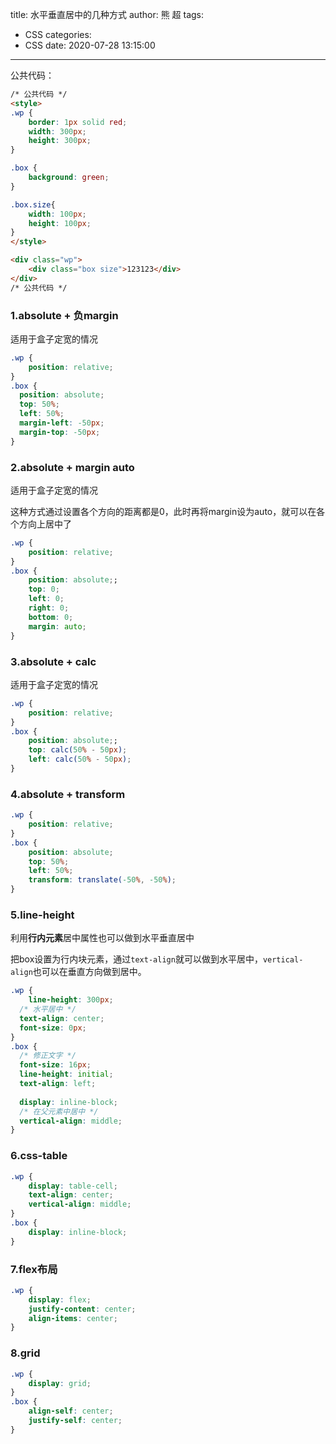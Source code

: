 title: 水平垂直居中的几种方式
author: 熊 超
tags:
  - CSS
categories:
  - CSS
date: 2020-07-28 13:15:00
---
<!--more-->

公共代码：

```html
/* 公共代码 */
<style>
.wp {
    border: 1px solid red;
    width: 300px;
    height: 300px;
}

.box {
    background: green;    
}

.box.size{
    width: 100px;
    height: 100px;
}
</style>

<div class="wp">
    <div class="box size">123123</div>
</div>
/* 公共代码 */
```



### 1.absolute + 负margin

适用于盒子定宽的情况

```css
.wp {
	position: relative;
}
.box {
  position: absolute;
  top: 50%;
  left: 50%;
  margin-left: -50px;
  margin-top: -50px;
}
```



### 2.absolute + margin auto

适用于盒子定宽的情况

这种方式通过设置各个方向的距离都是0，此时再将margin设为auto，就可以在各个方向上居中了

```css
.wp {
    position: relative;
}
.box {
    position: absolute;;
    top: 0;
    left: 0;
    right: 0;
    bottom: 0;
    margin: auto;
}
```



### 3.absolute + calc

适用于盒子定宽的情况

```css
.wp {
    position: relative;
}
.box {
    position: absolute;;
    top: calc(50% - 50px);
    left: calc(50% - 50px);
}
```



### 4.absolute + transform

```css
.wp {
    position: relative;
}
.box {
    position: absolute;
    top: 50%;
    left: 50%;
    transform: translate(-50%, -50%);
}
```



### 5.line-height

利用**行内元素**居中属性也可以做到水平垂直居中

把box设置为行内块元素，通过`text-align`就可以做到水平居中，`vertical-align`也可以在垂直方向做到居中。

```css
.wp {
	line-height: 300px;
  /* 水平居中 */
  text-align: center;
  font-size: 0px;
}
.box {
  /* 修正文字 */
  font-size: 16px;
  line-height: initial;
  text-align: left;
  
  display: inline-block;
  /* 在父元素中居中 */
  vertical-align: middle;
}
```



### 6.css-table

```css
.wp {
    display: table-cell;
    text-align: center;
    vertical-align: middle;
}
.box {
    display: inline-block;
}
```



### 7.flex布局

```css
.wp {
    display: flex;
    justify-content: center;
    align-items: center;
}
```



### 8.grid

```css
.wp {
    display: grid;
}
.box {
    align-self: center;
    justify-self: center;
}
```

